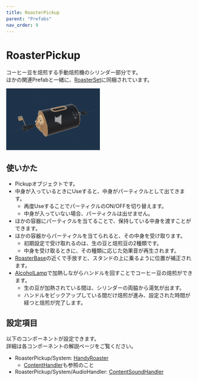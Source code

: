 ```yaml
---
title: RoasterPickup
parent: "Prefabs"
nav_order: 9
---
```


# RoasterPickup

コーヒー豆を焙煎する手動焙煎機のシリンダー部分です。  
ほかの関連Prefabと一緒に、[RoasterSet]に同梱されています。

<img src="/assets/images/prefabs/RoasterPickup.png" width="50%" alt="picture of roaster cylinder.">


## 使いかた

- Pickupオブジェクトです。
- 中身が入っているときにUseすると、中身がパーティクルとして出てきます。
  - 再度UseすることでパーティクルのON/OFFを切り替えます。
  - 中身が入っていない場合、パーティクルは出せません。
- ほかの容器にパーティクルを当てることで、保持している中身を渡すことができます。
- ほかの容器からパーティクルを当てられると、その中身を受け取ります。
  - 初期設定で受け取れるのは、生の豆と焙煎豆の2種類です。
  - 中身を受け取るときに、その種類に応じた効果音が再生されます。
- [RoasterBase]の近くで手放すと、スタンドの上に乗るように位置が補正されます。
- [AlcoholLamp]で加熱しながらハンドルを回すことでコーヒー豆の焙煎ができます。
  - 生の豆が加熱されている間は、シリンダーの両脇から湯気が出ます。
  - ハンドルをピックアップしている間だけ焙煎が進み、設定された時間が経つと焙煎が完了します。


## 設定項目

以下のコンポーネントが設定できます。  
詳細は各コンポーネントの解説ページをご覧ください。

- RoasterPickup/System: [HandyRoaster]
  - [ContentHandler]も参照のこと
- RoasterPickup/System/AudioHandler: [ContentSoundHandler]



[RoasterSet]: /docs/prefabs/RoasterSet
[RoasterBase]: /docs/prefabs/RoasterBase
[AlcoholLamp]: /docs/prefabs/AlcoholLamp
[HandyRoaster]: /docs/udon/HandyRoaster
[ContentHandler]: /docs/udon/ContentHandler
[ContentSoundHandler]: /docs/udon/ContentSoundHandler

